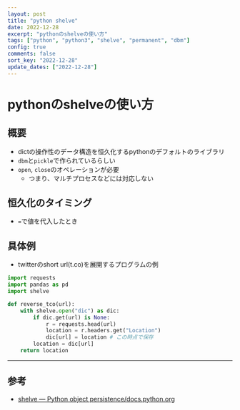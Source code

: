 ```yaml
---
layout: post
title: "python shelve"
date: 2022-12-28
excerpt: "pythonのshelveの使い方"
tags: ["python", "python3", "shelve", "permanent", "dbm"]
config: true
comments: false
sort_key: "2022-12-28"
update_dates: ["2022-12-28"]
---
```


# pythonのshelveの使い方

## 概要
 - dictの操作性のデータ構造を恒久化するpythonのデフォルトのライブラリ
 - `dbm`と`pickle`で作られているらしい
 - `open`, `close`のオペレーションが必要
   - つまり、マルチプロセスなどには対応しない

## 恒久化のタイミング
 - `=`で値を代入したとき

## 具体例
 - twitterのshort url(t.co)を展開するプログラムの例

```python
import requests
import pandas as pd
import shelve

def reverse_tco(url):
    with shelve.open("dic") as dic:
        if dic.get(url) is None:
            r = requests.head(url)
            location = r.headers.get("Location")
            dic[url] = location # この時点で保存
        location = dic[url]
    return location
```

---

## 参考
 - [shelve — Python object persistence/docs.python.org](https://docs.python.org/3/library/shelve.html)
